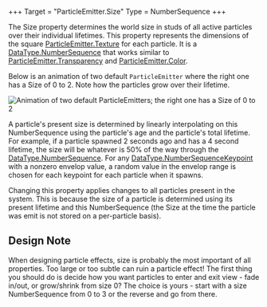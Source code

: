 +++
Target = "ParticleEmitter.Size"
Type = NumberSequence
+++

The Size property determines the world size in studs of all active particles over their individual lifetimes. This property represents the dimensions of the square [ParticleEmitter.Texture](https://developer.roblox.com/api-reference/property/ParticleEmitter/Texture) for each particle. It is a [DataType.NumberSequence](https://developer.roblox.com/search#stq=NumberSequence) that works similar to [ParticleEmitter.Transparency](https://developer.roblox.com/api-reference/property/ParticleEmitter/Transparency) and [ParticleEmitter.Color](https://developer.roblox.com/api-reference/property/ParticleEmitter/Color).Below is an animation of two default `ParticleEmitter` where the right one has a Size of 0 to 2. Note how the particles grow over their lifetime.![Animation of two default ParticleEmitters; the right one has a Size of 0 to 2][1]A particle's present size is determined by linearly interpolating on this NumberSequence using the particle's age and the particle's total lifetime. For example, if a particle spawned 2 seconds ago and has a 4 second lifetime, the size will be whatever is 50% of the way through the [DataType.NumberSequence](https://developer.roblox.com/search#stq=NumberSequence). For any [DataType.NumberSequenceKeypoint](https://developer.roblox.com/search#stq=NumberSequenceKeypoint) with a nonzero envelop value, a random value in the envelop range is chosen for each keypoint for each particle when it spawns.Changing this property applies changes to all particles present in the system. This is because the size of a particle is determined using its present lifetime and this NumberSequence (the Size at the time the particle was emit is not stored on a per-particle basis).## Design NoteWhen designing particle effects, size is probably the most important of all properties. Too large or too subtle can ruin a particle effect! The first thing you should do is decide how you want particles to enter and exit view - fade in/out, or grow/shrink from size 0? The choice is yours - start with a size NumberSequence from 0 to 3 or the reverse and go from there.[1]: https://developer.roblox.com/assets/blt908c9ca9b5bddace/ParticleEmitter_Size.gif